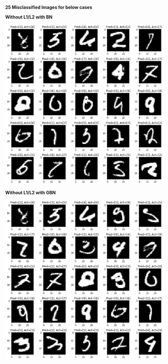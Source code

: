 **25 Misclassified Images for below cases**

**Without L1/L2 with BN**

![](https://github.com/ganeshkcs/EVA4B2/blob/master/S6/BN_MISCLASSIFIED_WITHOUT_L1L2.png)

**Without L1/L2 with GBN**

![](https://github.com/ganeshkcs/EVA4B2/blob/master/S6/GBN_MISCLASSIFIED_WITHOUT_L1L2.png)
